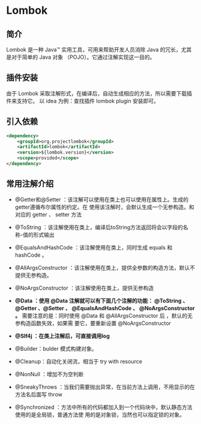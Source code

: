 # Lombok

## 简介

Lombok 是一种 Java™ 实用工具，可用来帮助开发人员消除 Java 的冗长，尤其是对于简单的 Java 对象
（POJO）。它通过注解实现这一目的。

## 插件安装

由于 Lombok 采取注解形式，在编译后，自动生成相应的方法，所以需要下载插件来支持它。
以 idea 为例：查找插件 lombok plugin 安装即可。

## 引入依赖

```xml
<dependency>
	<groupId>org.projectlombok</groupId>
	<artifactId>lombok</artifactId>
	<version>${lombok.version}</version>
	<scope>provided</scope>
</dependency>
```

## 常用注解介绍

* @Getter和@Setter ：该注解可以使用在类上也可以使用在属性上。生成的getter遵循布尔属性的约定。在
  使用该注解时，会默认生成一个无参构造。和对应的 getter 、 setter 方法

* @ToString ：该注解使用在类上，编译后toString方法返回将会以字段的名称-值的形式输出
* @EqualsAndHashCode ：该注解使用在类上，同时生成 equals 和 hashCode 。
* @AllArgsConstructor ：该注解使用在类上，提供全参数的构造方法，默认不提供无参构造。
* @NoArgsConstructor ：该注解使用在类上，提供无参构造
* **@Data ：使用 @Data 注解就可以有下面几个注解的功能： @ToString 、 @Getter 、@Setter 、 @EqualsAndHashCode 、 @NoArgsConstructor 。**
  需要注意的是：同时使用 @Data 和 @AllArgsConstructor 后 ，默认的无参构造函数失效，如果需
  要它，要重新设置 @NoArgsConstructor
* **@Slf4j ：在类上注解后，可直接调用log**

* @Builder：bulder 模式构建对象。
* @Cleanup：自动化关闭流，相当于 try with resource

* @NonNull ：增加不为空判断

* @SneakyThrows ：当我们需要抛出异常，在当前方法上调用，不用显示的在方法名后面写 throw

* @Synchronized ：方法中所有的代码都加入到一个代码块中，默认静态方法使用的是全局锁，普通方法使
  用的是对象锁，当然也可以指定锁的对象。